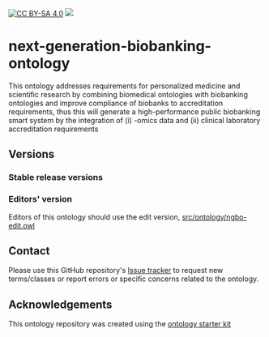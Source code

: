 [![CC BY-SA 4.0][cc-by-sa-shield]][cc-by-sa]
<a href="https://obofoundry.org/obo-nor.github.io/dashboard/ngbo/dashboard.html"><img src="https://img.shields.io/endpoint?url=https%3A%2F%2Fraw.githubusercontent.com%2FOBOFoundry%2Fobo-dash.github.io%2Fgh-pages%2Fdashboard%2Fobi%2Fdashboard-score-badge.json" /></a>


[cc-by-sa]: http://creativecommons.org/licenses/by-sa/4.0/
[cc-by-sa-image]: https://licensebuttons.net/l/by-sa/4.0/88x31.png
[cc-by-sa-shield]: https://img.shields.io/badge/License-CC%20BY--SA%204.0-lightgrey.svg






# next-generation-biobanking-ontology

This ontology addresses requirements for personalized medicine and scientific research by combining biomedical ontologies with biobanking ontologies and improve compliance of biobanks to accreditation requirements, thus this will generate a high-performance public biobanking smart system by the integration of (i) -omics data and (ii) clinical laboratory accreditation requirements

## Versions

### Stable release versions


### Editors' version

Editors of this ontology should use the edit version, [src/ontology/ngbo-edit.owl](src/ontology/ngbo-edit.owl)

## Contact

Please use this GitHub repository's [Issue tracker](https://github.com/Dalalghamdi/next-generation-biobanking-ontology/issues) to request new terms/classes or report errors or specific concerns related to the ontology.

## Acknowledgements

This ontology repository was created using the [ontology starter kit](https://github.com/INCATools/ontology-starter-kit)
